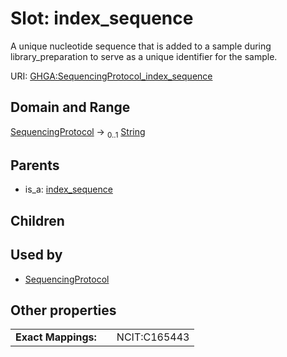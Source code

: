 
# Slot: index_sequence


A unique nucleotide sequence that is added to a sample during library_preparation to serve as a unique identifier for the sample.

URI: [GHGA:SequencingProtocol_index_sequence](https://w3id.org/GHGA/SequencingProtocol_index_sequence)


## Domain and Range

[SequencingProtocol](SequencingProtocol.md) &#8594;  <sub>0..1</sub> [String](types/String.md)

## Parents

 *  is_a: [index_sequence](index_sequence.md)

## Children


## Used by

 * [SequencingProtocol](SequencingProtocol.md)

## Other properties

|  |  |  |
| --- | --- | --- |
| **Exact Mappings:** | | NCIT:C165443 |

